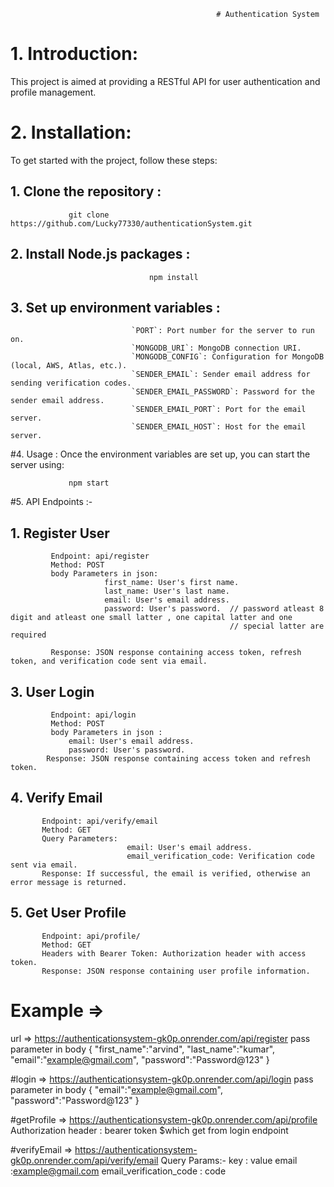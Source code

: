                                                   # Authentication System

# 1. Introduction:
  This project is aimed at providing a RESTful API for user authentication and profile management.
                   
# 2.  Installation:
   To get started with the project, follow these steps:
                   
 ## 1. Clone the repository :
                 git clone https://github.com/Lucky77330/authenticationSystem.git
  
##  2. Install Node.js packages :
                                   npm install
## 3. Set up environment variables : 
                               `PORT`: Port number for the server to run on.
                               `MONGODB_URI`: MongoDB connection URI.
                               `MONGODB_CONFIG`: Configuration for MongoDB (local, AWS, Atlas, etc.).
                               `SENDER_EMAIL`: Sender email address for sending verification codes.
                               `SENDER_EMAIL_PASSWORD`: Password for the sender email address.
                               `SENDER_EMAIL_PORT`: Port for the email server.
                               `SENDER_EMAIL_HOST`: Host for the email server.

#4. Usage : 
            Once the environment variables are set up, you can start the server using:
         
                 npm start

#5.  API Endpoints :-
  ## 1. Register User
             Endpoint: api/register
             Method: POST
             body Parameters in json: 
                         first_name: User's first name.
                         last_name: User's last name.
                         email: User's email address.
                         password: User's password.  // password atleast 8 digit and atleast one small latter , one capital latter and one 
                                                     // special latter are required 
            
             Response: JSON response containing access token, refresh token, and verification code sent via email.
     
  ## 3. User Login
             Endpoint: api/login
             Method: POST
             body Parameters in json :
                 email: User's email address.
                 password: User's password.
            Response: JSON response containing access token and refresh token.
     
  ## 4. Verify Email
           Endpoint: api/verify/email
           Method: GET
           Query Parameters:
                              email: User's email address.
                              email_verification_code: Verification code sent via email.
           Response: If successful, the email is verified, otherwise an error message is returned.
  ## 5. Get User Profile
           Endpoint: api/profile/
           Method: GET
           Headers with Bearer Token: Authorization header with access token.
           Response: JSON response containing user profile information.
  
  # Example  => 
 url =>  https://authenticationsystem-gk0p.onrender.com/api/register 
 pass parameter in body
 {
 "first_name":"arvind",
 "last_name":"kumar",
 "email":"example@gmail.com",
 "password":"Password@123"
 }
 
 #login => https://authenticationsystem-gk0p.onrender.com/api/login
  pass parameter in body
 {
 "email":"example@gmail.com",
 "password":"Password@123"
 }

#getProfile =>  https://authenticationsystem-gk0p.onrender.com/api/profile
          Authorization header :  bearer token <access token>  $which get from login endpoint 

#verifyEmail =>  https://authenticationsystem-gk0p.onrender.com/api/verify/email
            Query Params:-
            key   : value 
            email :example@gmail.com
            email_verification_code : code
            
            
 
